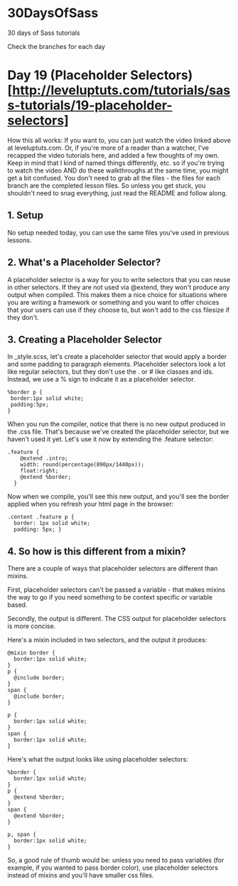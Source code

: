 30DaysOfSass
============

30 days of Sass tutorials

Check the branches for each day

# Day 19 (Placeholder Selectors)[http://leveluptuts.com/tutorials/sass-tutorials/19-placeholder-selectors]
How this all works:  If you want to, you can just watch the video linked above at leveluptuts.com. Or, if you're more of a reader than a watcher, I've recapped the video tutorials here, and added a few thoughts of my own. Keep in mind that I kind of named things differently, etc. so if you're trying to watch the video AND do these walkthroughs at the same time, you might get a bit confused. You don't need to grab all the files - the files for each branch are the completed lesson files. So unless you get stuck, you shouldn't need to snag everything, just read the README and follow along.

## 1. Setup

No setup needed today, you can use the same files you've used in previous lessons.

## 2. What's a Placeholder Selector?
A placeholder selector is a way for you to write selectors that you can reuse in other selectors. If they are not used via @extend, they won't produce any output when compiled. This makes them a nice choice for situations where you are writing a framework or something and you want to offer choices that your users can use if they choose to, but won't add to the css filesize if they don't.

## 3. Creating a Placeholder Selector
In _style.scss, let's create a placeholder selector that would apply a border and some padding to paragraph elements. Placeholder selectors look a lot like regular selectors, but they don't use the . or # like classes and ids.  Instead, we use a % sign to indicate it as a placeholder selector.

 ```
%border p {
  border:1px solid white;
  padding:5px;
}
 ```
 
 When you run the compiler, notice that there is no new output produced in the .css file. That's because we've created the placeholder selector, but we haven't used it yet.
 Let's use it now by extending the .feature selector:
 
 ```
 .feature {
     @extend .intro;
     width: round(percentage(890px/1440px));
     float:right;
     @extend %border;
   }
 ```
 
 Now when we compile, you'll see this new output, and you'll see the border applied when you refresh your html page in the browser:
 
 ```
 .content .feature p {
   border: 1px solid white;
   padding: 5px; }
 ```
 
 ## 4. So how is this different from a mixin?
 
 There are a couple of ways that placeholder selectors are different than mixins. 
 
 First, placeholder selectors can't be passed a variable - that makes mixins the way to go if you need something to be context specific or variable based.
 
 Secondly, the output is different.  The CSS output for placeholder selectors is more concise.
 
 Here's a mixin included in two selectors, and the output it produces:
 
 ```
 @mixin border {
   border:1px solid white;
 }
 p {
   @include border;
 }
 span {
   @include border;
 }
 ```
 
 ```
 p {
   border:1px solid white;
 }
 span {
   border:1px solid white;
 }
 ```
 
 Here's what the output looks like using placeholder selectors:
 
  ```
  %border {
    border:1px solid white;
  }
  p {
    @extend %border;
  }
  span {
    @extend %border;
  }
  ```
  
  ```
  p, span {
    border:1px solid white;
  }
  ```
 
 So, a good rule of thumb would be: unless you need to pass variables (for example, if you wanted to pass border color), use placeholder selectors instead of mixins and you'll have smaller css files.
 
 